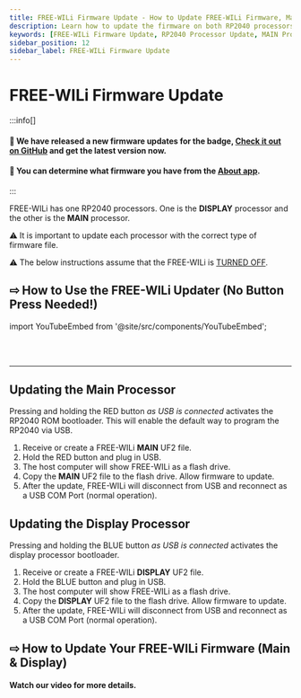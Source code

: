 ```yaml
---
title: FREE-WILi Firmware Update - How to Update FREE-WILi Firmware, Main and Display Processors
description: Learn how to update the firmware on both RP2040 processors of FREE-WILi. Follow detailed steps to update the MAIN and DISPLAY processors using UF2 files. Ensure each processor receives the correct firmware for proper operation.
keywords: [FREE-WILi Firmware Update, RP2040 Processor Update, MAIN Processor Firmware, DISPLAY Processor Firmware, UF2 File Update, FREE-WILi USB Bootloader, Firmware Installation Guide]
sidebar_position: 12
sidebar_label: FREE-WILi Firmware Update
---
```


# FREE-WILi Firmware Update

:::info[]
<h4>🚀 We have released a new firmware updates for the badge, <a target="_blank" rel="noopener noreferrer" href="https://github.com/freewili/freewili-firmware" class="highlight">Check it out on GitHub</a> and get the latest version now.</h4>
<h4>📱 You can determine what firmware you have from the <a target="_self" rel="noopener noreferrer" href="/gui-screen-buttons-and-lights/about-app/" class="highlight-app">About app</a>. </h4>
:::

FREE-WILi has one RP2040 processors.  One is the **DISPLAY** processor and the other is the **MAIN** processor.

⚠️ It is important to update each processor with the correct type of firmware file.

⚠️ The below instructions assume that the FREE-WILi is [TURNED OFF](../../the-basics/#turning-free-wili-on-or-off).


## ⇨ How to Use the FREE-WILi Updater (No Button Press Needed!)

import YouTubeEmbed from '@site/src/components/YouTubeEmbed';

<YouTubeEmbed videoId="pMlNC3lKGjk" />

<br/><br/>

---

## Updating the Main Processor

Pressing and holding the RED button *as USB is connected* activates the RP2040 ROM bootloader.  This will enable the default way to program the RP2040 via USB.

1) Receive or create a FREE-WILi **MAIN** UF2 file.
2) Hold the RED button and plug in USB.
3) The host computer will show FREE-WILi as a flash drive.
4) Copy the **MAIN** UF2 file to the flash drive.  Allow firmware to update.
5) After the update, FREE-WILi will disconnect from USB and reconnect as a USB COM Port (normal operation).

## Updating the Display Processor

Pressing and holding the BLUE button *as USB is connected* activates the display processor bootloader.

1) Receive or create a FREE-WILi **DISPLAY** UF2 file.
2) Hold the BLUE button and plug in USB.
3) The host computer will show FREE-WILi as a flash drive.
4) Copy the **DISPLAY** UF2 file to the flash drive.  Allow firmware to update.
5) After the update, FREE-WILi will disconnect from USB and reconnect as a USB COM Port (normal operation).

## ⇨ How to Update Your FREE-WILi Firmware (Main & Display)
#### Watch our video for more details.

<YouTubeEmbed videoId="pMlNC3lKGjk" />